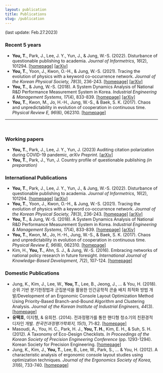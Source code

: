 ```yaml
---
layout: publication
title: Publications
slug: /publication
---
```


(last update: Feb.27.2023)

<h3> Recent 5 years </h3>
<ul>
  <li>
    <b>You, T.</b>, Park, J., Lee, J. Y., Yun, J., & Jung, W.-S. (2022). Disturbance of questionable publishing to academia. <i>Journal of Informetrics, 16</i>(2), 101294. 
    <a href="https://www.sciencedirect.com/science/article/pii/S1751157722000463">[homepage]</a>
    <a href="https://arxiv.org/abs/2106.15166">[arXiv]</a>
  </li>
  <li> 
    <b>You, T.</b>, Yoon, J., Kwon, O.-H., & Jung, W.-S. (2021). Tracing the evolution of physics with a keyword co-occurrence network. <i>Journal of the Korean Physical Society, 78</i>(3), 236-243. 
    <a href="https://link.springer.com/article/10.1007/s40042-020-00051-5">[homepage]</a>
    <a href="https://arxiv.org/abs/2010.06111">[arXiv]</a>
  </li>
  <li>
    <b>You, T.</b>, & Jung, W.-S. (2018). A System Dynamics Analysis of National R&D Performance Measurement System in Korea. <i>Industrial Engineering & Management Systems, 17</i>(4), 833-839.
    <a href=""http://www.iemsjl.org/journal/article.php?code=64941"">[homepage]</a>
    <a href="https://arxiv.org/abs/1901.05447">[arXiv]</a>
  </li>
  <li> 
    <b>You, T.</b>, Kwon, M., Jo, H.-H., Jung, W.-S., & Baek, S. K. (2017). Chaos and unpredictability in evolution of cooperation in continuous time. <i>Physical Review E, 96</i>(6), 062310.
    <a href="https://journals.aps.org/pre/abstract/10.1103/PhysRevE.96.062310">[homepage]</a>
  </li>  
</ul>
<hr>
<br>


<h3> Working papers </h3>
<ul>
  <li>
    <b>You, T.</b>, Park, J., Lee, J. Y., Yun, J. (2023) Auditing citation polarization during COVID-19 pandemic, <i>arXiv Preprint</i>. 
    <a href="https://arxiv.org/abs/2301.01926">[arXiv]</a>
  </li>
  <li><b>You, T.</b>, Park, J., Yun, J. Country profile of questionable publishing <i>(in preparation)</i>
  </li>
</ul>

<h3> International Publications </h3>
<ul>
  <li>
    <b>You, T.</b>, Park, J., Lee, J. Y., Yun, J., & Jung, W.-S. (2022). Disturbance of questionable publishing to academia. <i>Journal of Informetrics, 16</i>(2), 101294. 
    <a href="https://www.sciencedirect.com/science/article/pii/S1751157722000463">[homepage]</a>
    <a href="https://arxiv.org/abs/2106.15166">[arXiv]</a>
  </li>
  <li> 
    <b>You, T.</b>, Yoon, J., Kwon, O.-H., & Jung, W.-S. (2021). Tracing the evolution of physics with a keyword co-occurrence network. <i>Journal of the Korean Physical Society, 78</i>(3), 236-243. 
    <a href="https://link.springer.com/article/10.1007/s40042-020-00051-5">[homepage]</a>
    <a href="https://arxiv.org/abs/2010.06111">[arXiv]</a>
  </li>
  <li>
    <b>You, T.</b>, & Jung, W.-S. (2018). A System Dynamics Analysis of National R&D Performance Measurement System in Korea. <i>Industrial Engineering & Management Systems, 17</i>(4), 833-839.
    <a href=""http://www.iemsjl.org/journal/article.php?code=64941"">[homepage]</a>
    <a href="https://arxiv.org/abs/1901.05447">[arXiv]</a>
  </li>
  <li> 
    <b>You, T.</b>, Kwon, M., Jo, H.-H., Jung, W.-S., & Baek, S. K. (2017). Chaos and unpredictability in evolution of cooperation in continuous time. <i>Physical Review E, 96</i>(6), 062310.
    <a href="https://journals.aps.org/pre/abstract/10.1103/PhysRevE.96.062310">[homepage]</a>
  </li>  
  <li> 
    Kim, H., <b>You, T.</b>, Ahn, S. J., & Jung, W.-S. (2016). Embracing networks of national policy research in future foresight. <i>International Journal of Knowledge-Based Development, 7</i>(2), 107-124.
    <a href="https://www.inderscienceonline.com/doi/abs/10.1504/IJKBD.2016.076464">[homepage]</a>
  </li>
</ul>

<h3> Domestic Publications </h3>
<ul>
  <li>
    Jung, K., Kim, J., Lee, W., <b>You, T.</b>, Lee, B., Jeong, J., ... & You, H. (2018). 순위 기반 분기한정법과 군집분석을 활용한 인간공학적 콘솔 배치 최적화 방법 개발/Development of an Ergonomic Console Layout Optimization Method Using Priority-Based Branch-and-Bound Algorithm and Clustering Analysis. <i>Journal of the Korean Institute of Industrial Engineers, 44</i>(3).
    <a href="https://www.researchgate.net/publication/326091067_Development_of_an_Ergonomic_Console_Layout_Optimization_Method_Using_Priority-Based_Branch-and-Bound_Algorithm_and_Clustering_Analysis">[homepage]</a>
  </li>
  <li>
    <b>유택호</b>, 이지형, & 유희천. (2014). 전과정평가를 통한 핸디형 청소기의 친환경적 디자인 개발. <i>한국전과정평가학회지, 15</i>(1), 71-82.
    <a href="https://kiss.kstudy.com/thesis/thesis-view.asp?key=3278175">[homepage]</a>
  </li>
  <li> 
  Masoudi, A., You, H. C., Park, H. J., <b>You, T. H.</b>, Kim, E. H., & Suh, S. H. (2012). A Taxonomy of Eco-Design Checklists. <i>In Proceedings of the Korean Society of Precision Engineering Conference</i> (pp. 1293-1294). Korean Society for Precision Engineering.
    <a href="https://www.koreascience.or.kr/article/CFKO201231748030874.page">[homepage]</a>
  </li>
  <li> 
    Jung, K., Kim, J., <b>You, T.</b>, Lee, B., Lee, W., Park, S., ... & You, H. (2012). A characteristic analysis of ergonomic console layout studies using optimization techniques. <i>Journal of the Ergonomics Society of Korea, 31</i>(6), 733-740.
    <a href="https://www.koreascience.or.kr/article/JAKO201205061572878.page">[homepage]</a>
  </li>
</ul>

